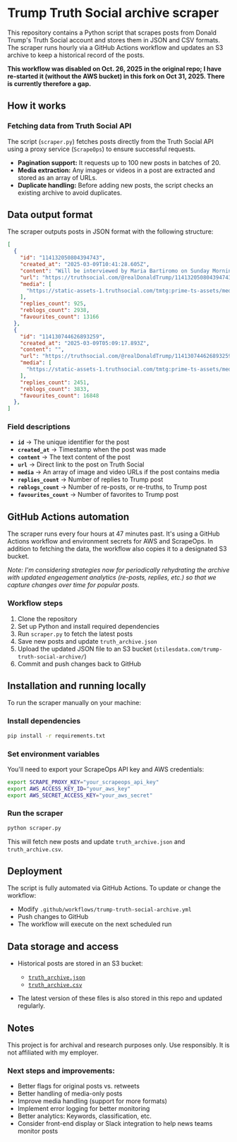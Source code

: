 # Trump Truth Social archive scraper

This repository contains a Python script that scrapes posts from Donald Trump's Truth Social account and stores them in JSON and CSV formats. The scraper runs hourly via a GitHub Actions workflow and updates an S3 archive to keep a historical record of the posts. 

**This workflow was disabled on Oct. 26, 2025 in the original repo; I have re-started it (without the AWS bucket) in this fork on Oct 31, 2025. There is currently therefore a gap.**

## How it works

### Fetching data from Truth Social API

The script (`scraper.py`) fetches posts directly from the Truth Social API using a proxy service (`ScrapeOps`) to ensure successful requests.

- **Pagination support:** It requests up to 100 new posts in batches of 20.
- **Media extraction:** Any images or videos in a post are extracted and stored as an array of URLs.
- **Duplicate handling:** Before adding new posts, the script checks an existing archive to avoid duplicates.

## Data output format

The scraper outputs posts in JSON format with the following structure:

```json
[
  {
    "id": "114132050804394743",
    "created_at": "2025-03-09T10:41:28.605Z",
    "content": "Will be interviewed by Maria Bartiromo on Sunday Morning Futures at 10:00amET, enjoy! <span class=\"h-card\"><a href=\"https://truthsocial.com/@FoxNews\" class=\"u-url mention\">@<span>FoxNews</span></a></span>",
    "url": "https://truthsocial.com/@realDonaldTrump/114132050804394743",
    "media": [
      "https://static-assets-1.truthsocial.com/tmtg:prime-ts-assets/media_attachments/files/114/132/050/631/878/172/original/f0e7d14a580b0bc6.mp4"
    ],
    "replies_count": 925,
    "reblogs_count": 2938,
    "favourites_count": 13166
  },
  {
    "id": "114130744626893259",
    "created_at": "2025-03-09T05:09:17.893Z",
    "content": "",
    "url": "https://truthsocial.com/@realDonaldTrump/114130744626893259",
    "media": [
      "https://static-assets-1.truthsocial.com/tmtg:prime-ts-assets/media_attachments/files/114/130/744/449/958/273/original/56b8a2c4e789ede9.jpg"
    ],
    "replies_count": 2451,
    "reblogs_count": 3833,
    "favourites_count": 16848
  },
]
```

### Field descriptions

- **`id`** → The unique identifier for the post
- **`created_at`** → Timestamp when the post was made
- **`content`** → The text content of the post
- **`url`** → Direct link to the post on Truth Social
- **`media`** → An array of image and video URLs if the post contains media
- **`replies_count`** → Number of replies to Trump post
- **`reblogs_count`** → Number of re-posts, or re-truths, to Trump post
- **`favourites_count`** → Number of favorites to Trump post

## GitHub Actions automation

The scraper runs every four hours at 47 minutes past. It's using a GitHub Actions workflow and environment secrets for AWS and ScrapeOps. In addition to fetching the data, the workflow also copies it to a designated S3 bucket. 

*Note: I'm considering strategies now for periodically rehydrating the archive with updated engeagement analytics (re-posts, replies, etc.) so that we capture changes over time for popular posts.*

### Workflow steps

1. Clone the repository
2. Set up Python and install required dependencies
3. Run `scraper.py` to fetch the latest posts
4. Save new posts and update `truth_archive.json`
5. Upload the updated JSON file to an S3 bucket (`stilesdata.com/trump-truth-social-archive/`)
6. Commit and push changes back to GitHub

## Installation and running locally

To run the scraper manually on your machine:

### Install dependencies

```bash
pip install -r requirements.txt
```

### Set environment variables

You'll need to export your ScrapeOps API key and AWS credentials:

```bash
export SCRAPE_PROXY_KEY="your_scrapeops_api_key"
export AWS_ACCESS_KEY_ID="your_aws_key"
export AWS_SECRET_ACCESS_KEY="your_aws_secret"
```

### Run the scraper

```bash
python scraper.py
```

This will fetch new posts and update `truth_archive.json` and `truth_archive.csv`.

## Deployment

The script is fully automated via GitHub Actions. To update or change the workflow:

- Modify `.github/workflows/trump-truth-social-archive.yml`
- Push changes to GitHub
- The workflow will execute on the next scheduled run

## Data storage and access

- Historical posts are stored in an S3 bucket:
  - [`truth_archive.json`](https://stilesdata.com/trump-truth-social-archive/truth_archive.json)
  - [`truth_archive.csv`](https://stilesdata.com/trump-truth-social-archive/truth_archive.csv)

- The latest version of these files is also stored in this repo and updated regularly.

## Notes

This project is for archival and research purposes only. Use responsibly. It is not affiliated with my employer.

### Next steps and improvements:

- Better flags for original posts vs. retweets
- Better handling of media-only posts
- Improve media handling (support for more formats)
- Implement error logging for better monitoring
- Better analytics: Keywords, classification, etc. 
- Consider front-end display or Slack integration to help news teams monitor posts
